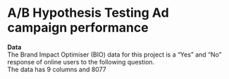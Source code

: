 # A/B Hypothesis Testing Ad campaign performance

**Data**<br>
     The Brand Impact Optimiser (BIO) data for this project is a “Yes” and “No” response of online users to the following question.<br>
     The data has 9 columns and 8077

